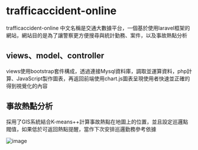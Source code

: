 # trafficaccident-online
trafficaccident-online 中文名稱是交通大數據平台，一個基於使用laravel框架的網站，網站目的是為了讓警察更方便搜尋與統計勤務、案件，以及事故熱點分析
## views、model、controller
views使用bootstrap套件構成，透過連接Mysql資料庫，調取並運算資料，php計算、JavaScript製作圖表，再返回前端使用chart.js圖表呈現使用者快速並正確的得到視覺化的內容
## 事故熱點分析
採用了GIS系統結合K-means++計算事故熱點在地圖上的位置，並且設定巡邏點閥值，如果低於可返回熱點提醒，當作下次安排巡邏勤務參考依據

![image](https://github.com/sheeeeeeng/trafficaccident-online/edit/master/trafficaccident_demo.png)
